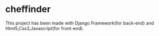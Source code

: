 # cheffinder
This project has been made with Django Framework(for back-end) and Html5,Css3,Javascript(for front-end).
